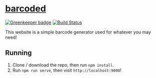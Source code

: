 # [barcoded](https://pschfr.github.io/barcoded/)

[![Greenkeeper badge](https://badges.greenkeeper.io/pschfr/barcoded.svg)](https://greenkeeper.io/)
[![Build Status](https://travis-ci.org/pschfr/barcoded.svg?branch=master)](https://travis-ci.org/pschfr/barcoded)

This website is a simple barcode generator used for whatever you may need!

## Running
1. Clone / download the repo, then run `npm install`.
2. Run `npm run serve`, then visit `http://localhost:9000`!
